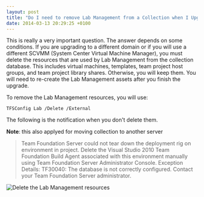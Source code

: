 ```yaml
---
layout: post
title: "Do I need to remove Lab Management from a Collection when I Upgrade?"
date: 2014-03-13 20:29:25 +0100
---
```


This is really a very important question. The answer depends on some conditions. If you are upgrading to a different domain or if you will use a different SCVMM (System Center Virtual Machine Manager), you must delete the resources that are used by Lab Management from the collection database. This includes virtual machines, templates, team project host groups, and team project library shares. Otherwise, you will keep them. You will need to re-create the Lab Management assets after you finish the upgrade.

To remove the Lab Management resources, you will use:
```shell
TFSConfig Lab /Delete /External
```
The following is the notification when you don\'t delete them. 

**Note**: this also applyed for moving collection to another server 

>Team Foundation Server could not tear down
the deployment rig on environment in project. Delete the Visual Studio
2010 Team Foundation Build Agent associated with this environment
manually using Team Foundation Server Administrator Console. Exception
Details: TF30040: The database is not correctly configured. Contact your
Team Foundation Server administrator.

![Delete the Lab Management resources](/assets/images/2014/03/delete-the-lab-management-resources.jpg?w=660)

